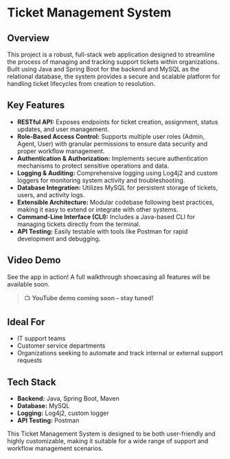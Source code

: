 # Ticket Management System

## Overview

This project is a robust, full-stack web application designed to streamline the process of managing and tracking support tickets within organizations. Built using Java and Spring Boot for the backend and MySQL as the relational database, the system provides a secure and scalable platform for handling ticket lifecycles from creation to resolution.

## Key Features

- **RESTful API:** Exposes endpoints for ticket creation, assignment, status updates, and user management.
- **Role-Based Access Control:** Supports multiple user roles (Admin, Agent, User) with granular permissions to ensure data security and proper workflow management.
- **Authentication & Authorization:** Implements secure authentication mechanisms to protect sensitive operations and data.
- **Logging & Auditing:** Comprehensive logging using Log4j2 and custom loggers for monitoring system activity and troubleshooting.
- **Database Integration:** Utilizes MySQL for persistent storage of tickets, users, and activity logs.
- **Extensible Architecture:** Modular codebase following best practices, making it easy to extend or integrate with other systems.
- **Command-Line Interface (CLI):** Includes a Java-based CLI for managing tickets directly from the terminal.
- **API Testing:** Easily testable with tools like Postman for rapid development and debugging.

## Video Demo

See the app in action! A full walkthrough showcasing all features will be available soon.

> 📺 **YouTube demo coming soon – stay tuned!**


## Ideal For

- IT support teams
- Customer service departments
- Organizations seeking to automate and track internal or external support requests

## Tech Stack

- **Backend:** Java, Spring Boot, Maven
- **Database:** MySQL
- **Logging:** Log4j2, custom logger
- **API Testing:** Postman

This Ticket Management System is designed to be both user-friendly and highly customizable, making it suitable for a wide range of support and workflow management scenarios.
